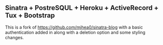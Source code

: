 ## Sinatra + PostreSQUL + Heroku + ActiveRecord + Tux + Bootstrap

This is a fork of https://github.com/mjhea0/sinatra-blog with a basic authentication added in along with a deletion option and some styling changes.
